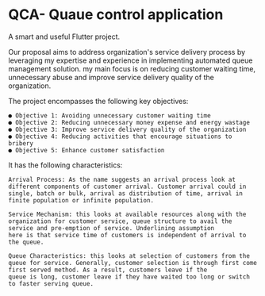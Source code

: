 # QCA- Quaue control application

A smart and useful Flutter project.

Our proposal aims to address organization's service delivery process by leveraging my expertise and experience in implementing automated queue management solution. my main focus is on reducing customer waiting time, unnecessary abuse and improve service delivery quality of the organization. 

The project encompasses the following key objectives:

    ● Objective 1: Avoiding unnecessary customer waiting time
    ● Objective 2: Reducing unnecessary money expense and energy wastage
    ● Objective 3: Improve service delivery quality of the organization
    ● Objective 4: Reducing activities that encourage situations to bribery
    ● Objective 5: Enhance customer satisfaction

It has the following characteristics:

    Arrival Process: As the name suggests an arrival process look at different components of customer arrival. Customer arrival could in single, batch or bulk, arrival as distribution of time, arrival in finite population or infinite population.
    
    Service Mechanism: this looks at available resources along with the organization for customer service, queue structure to avail the service and pre-emption of service. Underlining assumption
    here is that service time of customers is independent of arrival to the queue.
    
    Queue Characteristics: this looks at selection of customers from the queue for service. Generally, customer selection is through first come first served method. As a result, customers leave if the
    queue is long, customer leave if they have waited too long or switch to faster serving queue.
